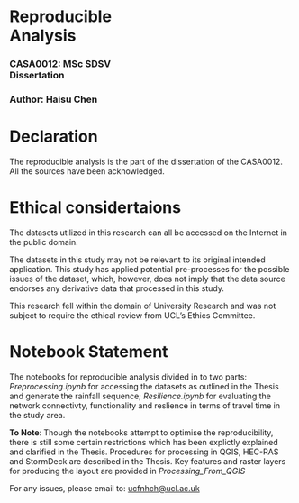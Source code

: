 
<div display="inlin">
    <h1 style="width:200px">Reproducible Analysis</h1>
    <h3 style="width:200px">CASA0012: MSc SDSV Dissertation</h3>
    <h3 style="width:200px">Author: Haisu Chen</h3>
</div>

# Declaration
The reproducible analysis is the part of the dissertation of the CASA0012. All the sources have been acknowledged. 

# Ethical considertaions

The datasets utilized in this research can all be accessed on the Internet in the public domain. 

The datasets in this study may not be relevant to its original intended application. This study has applied potential pre-processes for the possible issues of the dataset, which, however, does not imply that the data source endorses any derivative data that processed in this study.

This research fell within the domain of University Research and was not subject to require the ethical review from UCL’s Ethics Committee.

# Notebook Statement

The notebooks for reproducible analysis divided in to two parts: *Preprocessing.ipynb* for accessing the datasets as outlined in the Thesis and generate the rainfall sequence; *Resilience.ipynb* for evaluating the network connectivty, functionality and reslience in terms of travel time in the study area.

**To Note**: Though the notebooks attempt to optimise the reproducibility, there is still some certain restrictions which has been explictly explained and clarified in the Thesis. Procedures for processing in QGIS, HEC-RAS and StormDeck are described in the Thesis. Key features and raster layers for producing the layout are provided in *Processing_From_QGIS*

For any issues, please email to: ucfnhch@ucl.ac.uk
